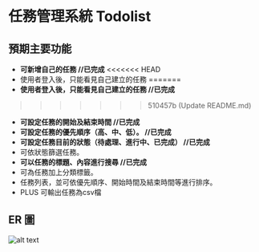 # 任務管理系統 Todolist

## 預期主要功能

- **可新增自己的任務 //已完成**
<<<<<<< HEAD
- 使用者登入後，只能看見自己建立的任務 
=======
- **使用者登入後，只能看見自己建立的任務 //已完成**
>>>>>>> 510457b (Update README.md)
- **可設定任務的開始及結束時間 //已完成**
- **可設定任務的優先順序（高、中、低）。 //已完成**
- **可設定任務目前的狀態（待處理、進行中、已完成） //已完成**
- 可依狀態篩選任務。
- **可以任務的標題、內容進行搜尋 //已完成**
- 可為任務加上分類標籤。
- 任務列表，並可依優先順序、開始時間及結束時間等進行排序。
- PLUS 可輸出任務為csv檔

## ER 圖

![alt text](https://i.imgur.com/FfVpwxM.png)
